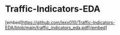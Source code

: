 # Traffic-Indicators-EDA

 [embed]https://github.com/lexx010/Traffic-Indicators-EDA/blob/main/traffic_indicators_eda.pdf[/embed]

